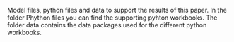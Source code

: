 Model files, python files and data to support the results of this paper. In the folder Phython files you can find the supporting pyhton workbooks. The folder data contains the data packages used for the different python workbooks.
